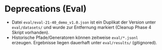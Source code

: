 # Deprecations (Eval)

- Datei `eval/eval-21-40_demo_v1.0.json` ist ein Duplikat der Version unter `eval/datasets/` und wurde zur Entfernung markiert (Cleanup Phase 4 Skript vorhanden).
- Historische Pfade/Generatoren können zeitweise `eval/*.jsonl` erzeugen. Ergebnisse liegen dauerhaft unter `eval/results/` (gitignored).
